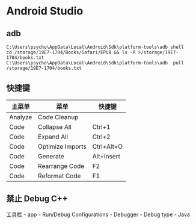 # Android Studio

## adb

```
C:\Users\psycho\AppData\Local\Android\Sdk\platform-tools\adb shell
cd /storage/19E7-1704/Books/Safari/EPUB && ls -R >/storage/19E7-1704/books.txt
C:\Users\psycho\AppData\Local\Android\Sdk\platform-tools\adb  pull /storage/19E7-1704/books.txt 
```

## 快捷键

|主菜单|菜单|快捷键|
|---|---|---|
|Analyze|Code Cleanup||
|Code|Collapse All|Ctrl+1|
|Code|Expand All|Ctrl+2|
|Code|Optimize Imports|Ctrl+Alt+O|
|Code|Generate|Alt+Insert|
|Code|Rearrange Code|F2|
|Code|Reformat Code|F1|

## 禁止 Debug C++

工具栏 - app - Run/Debug Configurations - Debugger - Debug type - Java